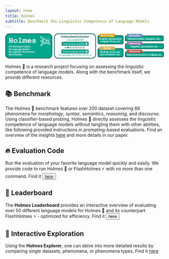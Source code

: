 ```yaml
---
layout: home
title: Holmes
subtitle: Benchmark the Linguistic Competence of Language Models
---
```


![Drag Racing](assets/img/benchmark.jpg)

Holmes 🔎 is a research project focusing on assessing the linguistic competence of language models.
Along with the benchmark itself, we provide different resources.


## 📚 Benchmark
The Holmes 🔎 benchmark features over 200 dataset covering 66 phenomena for *morphology*, *syntax*, *semantics*, *reasoning*, and *discourse*.
Using classifier-based probing, Holmes 🔎 directly assesses the linguistic competence of language models without tangling them with other abilities, like following provided instructions in prompting-based evaluations.
Find an overview of the insights [here](https://holmes-benchmark.github.io/insights/) and more details in our paper.

## 🔥 Evaluation Code
Run the evaluation of your favorite language model quickly and easily. We provide code to run Holmes 🔎 or FlashHolmes ⚡ with no more than one command.
Find it  <button name="button">[here](https://github.com/Holmes-Benchmark/holmes-evaluation)</button>

## 🚀 Leaderboard
The **Holmes Leaderboard** provides an interactive overview of evaluating over 50 different language models for Holmes 🔎 and its counterpart FlashHolmes ⚡ - optimized for efficiency.
Find it <button onclick="window.location.href='https://holmes-leaderboard.streamlit.app';">here</button>

## 🔎 Interactive Exploration
Using the **Holmes Explorer**, one can delve into more detailed results by comparing single datasets, phenomena, or phenomena types.
Find it [here](https://holmes-explorer.streamlit.app)
